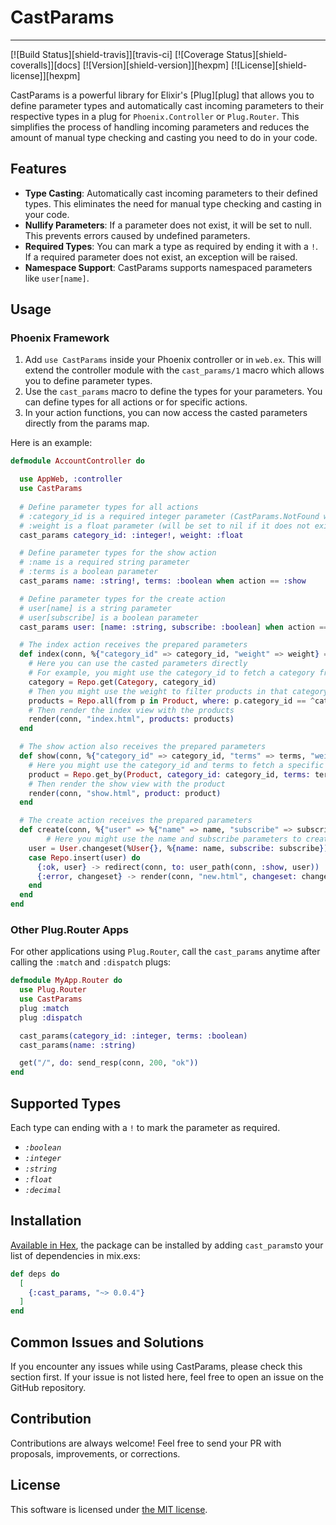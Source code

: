 # CastParams
-----
[![Build Status][shield-travis]][travis-ci]
[![Coverage Status][shield-coveralls]][docs]
[![Version][shield-version]][hexpm]
[![License][shield-license]][hexpm]

CastParams is a powerful library for Elixir's [Plug][plug] that allows you to define parameter types and automatically cast incoming parameters to their respective types in a plug for `Phoenix.Controller` or `Plug.Router`. This simplifies the process of handling incoming parameters and reduces the amount of manual type checking and casting you need to do in your code.


## Features
* **Type Casting**: Automatically cast incoming parameters to their defined types. This eliminates the need for manual type checking and casting in your code.
* **Nullify Parameters**: If a parameter does not exist, it will be set to null. This prevents errors caused by undefined parameters.
* **Required Types**: You can mark a type as required by ending it with a `!`. If a required parameter does not exist, an exception will be raised.
* **Namespace Support**: CastParams supports namespaced parameters like `user[name]`.

## Usage

### Phoenix Framework

1. Add `use CastParams` inside your Phoenix controller or in `web.ex`. This will extend the controller module with the `cast_params/1` macro which allows you to define parameter types.
2. Use the `cast_params` macro to define the types for your parameters. You can define types for all actions or for specific actions.
3. In your action functions, you can now access the casted parameters directly from the params map.

Here is an example:
```elixir
defmodule AccountController do

  use AppWeb, :controller
  use CastParams
  
  # Define parameter types for all actions
  # :category_id is a required integer parameter (CastParams.NotFound will be raised if it does not exist)
  # :weight is a float parameter (will be set to nil if it does not exist)
  cast_params category_id: :integer!, weight: :float

  # Define parameter types for the show action
  # :name is a required string parameter
  # :terms is a boolean parameter  
  cast_params name: :string!, terms: :boolean when action == :show

  # Define parameter types for the create action
  # user[name] is a string parameter
  # user[subscribe] is a boolean parameter
  cast_params user: [name: :string, subscribe: :boolean] when action == :create

  # The index action receives the prepared parameters
  def index(conn, %{"category_id" => category_id, "weight" => weight} = params) do
    # Here you can use the casted parameters directly
    # For example, you might use the category_id to fetch a category from the database
    category = Repo.get(Category, category_id)
    # Then you might use the weight to filter products in that category
    products = Repo.all(from p in Product, where: p.category_id == ^category_id and p.weight <= ^weight)
    # Then render the index view with the products
    render(conn, "index.html", products: products)
  end

  # The show action also receives the prepared parameters
  def show(conn, %{"category_id" => category_id, "terms" => terms, "weight" => weight}) do      
    # Here you might use the category_id and terms to fetch a specific product
    product = Repo.get_by(Product, category_id: category_id, terms: terms)
    # Then render the show view with the product
    render(conn, "show.html", product: product)
  end

  # The create action receives the prepared parameters
  def create(conn, %{"user" => %{"name" => name, "subscribe" => subscribe}) do
        # Here you might use the name and subscribe parameters to create a new user
    user = User.changeset(%User{}, %{name: name, subscribe: subscribe})
    case Repo.insert(user) do
      {:ok, user} -> redirect(conn, to: user_path(conn, :show, user))
      {:error, changeset} -> render(conn, "new.html", changeset: changeset)
    end
  end
end
```

### Other Plug.Router Apps
For other applications using `Plug.Router`, call the `cast_params` anytime after calling the `:match` and `:dispatch` plugs:

```elixir
defmodule MyApp.Router do
  use Plug.Router
  use CastParams
  plug :match
  plug :dispatch

  cast_params(category_id: :integer, terms: :boolean)
  cast_params(name: :string)

  get("/", do: send_resp(conn, 200, "ok"))
end
```

## Supported Types
Each type can ending with a `!` to mark the parameter as required.

* *`:boolean`*
* *`:integer`* 
* *`:string`* 
* *`:float`* 
* *`:decimal`*


## Installation
[Available in Hex](https://hex.pm/packages/cast_params), the package can be installed by adding `cast_params`to your list of dependencies in mix.exs:

```elixir
def deps do
  [
    {:cast_params, "~> 0.0.4"} 
  ]
end
```

## Common Issues and Solutions
If you encounter any issues while using CastParams, please check this section first. If your issue is not listed here, feel free to open an issue on the GitHub repository.

## Contribution
Contributions are always welcome! Feel free to send your PR with proposals, improvements, or corrections.


## License
This software is licensed under [the MIT license](LICENSE.md).
